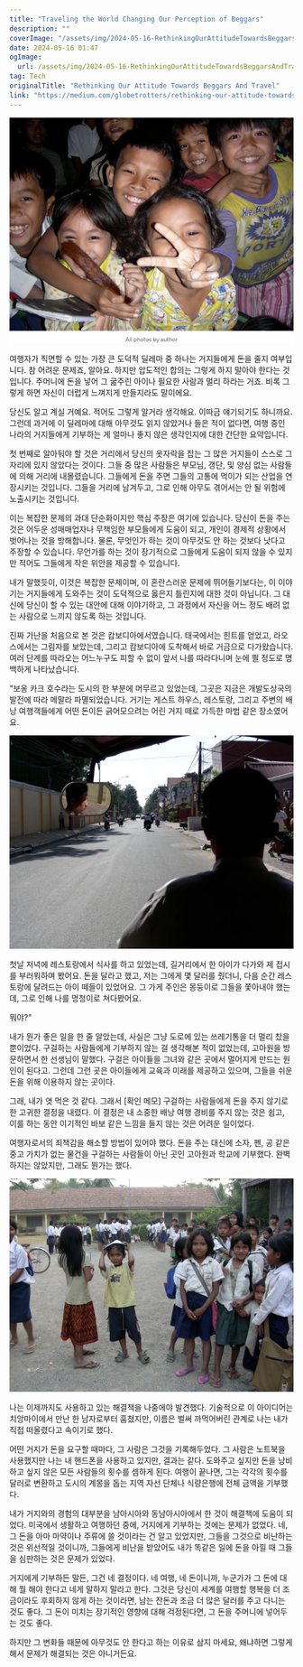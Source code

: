 ```yaml
---
title: "Traveling the World Changing Our Perception of Beggars"
description: ""
coverImage: "/assets/img/2024-05-16-RethinkingOurAttitudeTowardsBeggarsAndTravel_0.png"
date: 2024-05-16 01:47
ogImage: 
  url: /assets/img/2024-05-16-RethinkingOurAttitudeTowardsBeggarsAndTravel_0.png
tag: Tech
originalTitle: "Rethinking Our Attitude Towards Beggars And Travel"
link: "https://medium.com/globetrotters/rethinking-our-attitude-towards-beggars-and-travel-8534a3824120"
---
```



![image](/assets/img/2024-05-16-RethinkingOurAttitudeTowardsBeggarsAndTravel_0.png)

여행자가 직면할 수 있는 가장 큰 도덕적 딜레마 중 하나는 거지들에게 돈을 줄지 여부입니다. 참 어려운 문제죠, 알아요. 하지만 압도적인 합의는 그렇게 하지 말아야 한다는 것입니다. 주머니에 돈을 넣어 그 굶주린 아이나 필요한 사람과 멀리 하라는 거죠. 비록 그렇게 하면 자신이 더럽게 느껴지게 만들지라도 말이에요.

당신도 알고 계실 거예요. 적어도 그렇게 알거라 생각해요. 이따금 얘기되기도 하니까요. 그런데 과거에 이 딜레마에 대해 아무것도 읽지 않았거나 들은 적이 없다면, 여행 중인 나라의 거지들에게 기부하는 게 얼마나 좋지 않은 생각인지에 대한 간단한 요약입니다.



첫 번째로 알아둬야 할 것은 거리에서 당신의 옷자락을 잡는 그 많은 거지들이 스스로 그 자리에 있지 않았다는 것이다. 그들 중 많은 사람들은 부모님, 갱단, 및 양심 없는 사람들에 의해 거리에 내몰렸습니다. 그들에게 돈을 주면 그들의 고통에 먹이가 되는 산업을 연장시키는 것입니다. 그들을 거리에 남겨두고, 그로 인해 아무도 겪어서는 안 될 위험에 노출시키는 것입니다.

이는 복잡한 문제의 과대 단순화이지만 핵심 주장은 여기에 있습니다. 당신이 돈을 주는 것은 어두운 성매매업자나 무책임한 부모들에게 도움이 되고, 개인이 경제적 상황에서 벗어나는 것을 방해합니다. 물론, 무엇인가 하는 것이 아무것도 안 하는 것보다 낫다고 주장할 수 있습니다. 무언가를 하는 것이 장기적으로 그들에게 도움이 되지 않을 수 있지만 적어도 그들에게 작은 위안을 제공할 수 있습니다.

내가 말했듯이, 이것은 복잡한 문제이며, 이 혼란스러운 문제에 뛰어들기보다는, 이 이야기는 거지들에게 도와주는 것이 도덕적으로 옳은지 틀린지에 대한 것이 아닙니다. 그 대신에 당신이 할 수 있는 대안에 대해 이야기하고, 그 과정에서 자신을 어느 정도 배려 없는 사람으로 느끼지 않도록 하는 것입니다.

진짜 가난을 처음으로 본 것은 캄보디아에서였습니다. 태국에서는 힌트를 얻었고, 라오스에서는 그림자를 보았는데, 그리고 캄보디아에 도착해서 바로 거금으로 다가왔습니다. 여러 단계를 따라오는 어느누구도 피할 수 없이 앞서 나를 따라다니며 눈에 띌 정도로 명백하게 나타났습니다.



"보옹 카크 호수라는 도시의 한 부분에 머무르고 있었는데, 그곳은 지금은 개발도상국의 발전에 따라 메말라 파멸되었습니다. 거기는 게스트 하우스, 레스토랑, 그리고 주변의 배낭 여행객들에게 어떤 돈이든 긁어모으려는 어린 거지 떼로 가득한 마법 같은 장소였어요.

![이미지](/assets/img/2024-05-16-RethinkingOurAttitudeTowardsBeggarsAndTravel_1.png)

첫날 저녁에 레스토랑에서 식사를 하고 있었는데, 길거리에서 한 아이가 다가와 제 접시를 부러워하며 봤어요. 돈을 달라고 했고, 저는 그에게 몇 달러를 줬더니, 다음 순간 레스토랑에 달려드는 아이 떼들이 있었어요. 그 가게 주인은 몽둥이로 그들을 쫓아내야 했는데, 그로 인해 나를 멍청이로 쳐다봤어요.

뭐야?"



내가 뭔가 좋은 일을 한 줄 알았는데, 사실은 그냥 도로에 있는 쓰레기통을 더 멀리 찼을 뿐이었다. 구걸하는 사람들에게 기부하지 않는 걸 생각해본 적이 없었는데, 고아원을 방문하면서 한 선생님이 말했다. 구걸은 아이들을 그녀와 같은 곳에서 멀어지게 만드는 원인이 된다고. 그런데 그런 곳은 아이들에게 교육과 미래를 제공하고 있으며, 그들을 쉬운 돈을 위해 이용하지 않는 곳이다.

그래, 내가 엿 먹은 것 같다. 그래서 [확인 메모] 구걸하는 사람들에게 돈을 주지 않기로 한 고귀한 결정을 내렸다. 이 결정은 내 소중한 배낭 여행 경비를 주지 않는 것은 쉽고, 이를 하는 동안 이기적인 바보 같은 느낌을 들지 않는 것은 어려운 일이었다.

여행자로서의 죄책감을 해소할 방법이 있어야 했다. 돈을 주는 대신에 소자, 펜, 공 같은 중고 가치가 없는 물건을 구걸하는 사람들이 아닌 곳인 고아원과 학교에 기부했다. 완벽하지는 않았지만, 그래도 뭔가는 했다.

![이미지](/assets/img/2024-05-16-RethinkingOurAttitudeTowardsBeggarsAndTravel_2.png)



나는 이제까지도 사용하고 있는 해결책을 나중에야 발견했다. 기술적으로 이 아이디어는 치앙마이에서 만난 한 남자로부터 훔쳤지만, 이름은 벌써 까먹어버린 관계로 나는 내가 직접 떠올렸다고 속이기로 했다. 

어떤 거지가 돈을 요구할 때마다, 그 사람은 그것을 기록해두었다. 그 사람은 노트북을 사용했지만 나는 내 핸드폰을 사용하고 있지만, 결과는 같다. 도와주고 싶지만 돈을 낭비하고 싶지 않은 모든 사람들의 횟수를 셈하게 된다. 여행이 끝나면, 그는 각각의 횟수를 달러로 변환하고 도시의 계몽을 돕는 지역 자선 단체나 식량은행에 전체 금액을 기부했다. 

내가 거지와의 경험의 대부분을 남아시아와 동남아시아에서 한 것이 해결책에 도움이 되었다. 미국에서 생활하고 여행하던 중에, 거지에게 기부하는 것에는 문제가 없었다. 네, 그 돈을 아마 마약이나 주류에 쓸 것이라는 건 알고 있었지만, 그들을 그것으로 비난하는 것은 위선적일 것이니까, 그들에게 비난을 받았어도 내가 똑같은 일에 돈을 아낄 때 그들을 심판하는 것은 문제가 있었다. 

거지에게 기부하든 말든, 그건 네 결정이다. 네 여행, 네 돈이니까, 누군가가 그 돈에 대해 뭘 해야 한다고 네게 말하지 말라고 한다. 그것은 당신이 세계를 여행할 행복을 더 조금이라도 후회하지 않게 하는 것이라면, 남는 잔돈과 조금 더 많은 달러를 주고 다니는 것도 좋다. 그 돈이 미치는 장기적인 영향에 대해 걱정된다면, 그 돈을 주머니에 넣어두는 것도 좋다.



하지만 그 변화들 때문에 아무것도 안 한다고 하는 이유로 삼지 마세요, 왜냐하면 그렇게 해서 문제가 해결되는 것은 아니거든요.